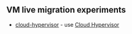 ## VM live migration experiments

- [cloud-hypervisor](cloud-hypervisor) - use [Cloud Hypervisor](https://www.cloudhypervisor.org)

